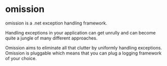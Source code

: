 # omission
omission is a .net exception handling framework.

Handling exceptions in your application can get unrully and can become quite a jungle of many different approaches.  

Omission aims to eliminate all that clutter by uniformly handling exceptions.  Omission is pluggable which means that you can plug a logging framework of your choice.

